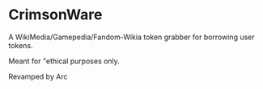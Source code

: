 # CrimsonWare
A WikiMedia/Gamepedia/Fandom-Wikia token grabber for borrowing user tokens.

Meant for "ethical purposes only.

Revamped by Arc
